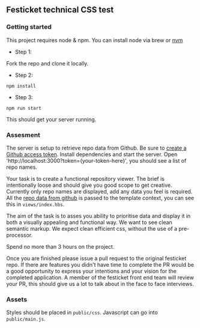 ## Festicket technical CSS test


### Getting started

This project requires node & npm. You can install node via brew or [nvm](https://github.com/creationix/nvm)

- Step 1:

Fork the repo and clone it locally.

- Step 2:

```
npm install
```

- Step 3:

```
npm run start
```

This should get your server running.

### Assesment

The server is setup to retrieve repo data from Github.
Be sure to [create a Github access token](https://github.com/blog/1509-personal-api-tokens).
Install dependencies and start the server.
Open 'http://localhost:3000?token={your-token-here}', you should see a list of repo names.

Your task is to create a functional repository viewer.
The brief is intentionally loose and should give you good scope to get creative.
Currently only repo names are displayed, add any data you feel is required.
All the [repo data from github](https://developer.github.com/v3/repos/) is passed to the template context, you can see this in `views/index.hbs`.

The aim of the task is to asses you ability to prioritise data and display it in both a visually appealing and functional way.
We want to see clean semantic markup. We expect clean efficient css, without the use of a pre-processor.

Spend no more than 3 hours on the project.

Once you are finished please issue a pull request to the original festicket repo.
If there are features you didn't have time to complete the PR would be a good opportunity to express your intentions and your vision for the completed application.
A member of the festicket front end team will review your PR, this should give us a lot to talk about in the face to face interviews.

### Assets

Styles should be placed in `public/css`. Javascript can go into `public/main.js`.
